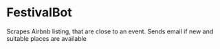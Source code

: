 # FestivalBot
Scrapes Airbnb listing, that are close to an event. Sends email if new and suitable places are available
